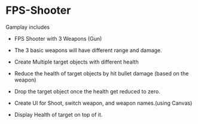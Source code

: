 # FPS-Shooter
 
Gamplay includes

- FPS Shooter with 3 Weapons (Gun)

- The 3 basic weapons will have different range and damage.

- Create Multiple target objects with different health

- Reduce the health of target objects by hit bullet damage (based on the weapon)

- Drop the target object once the health get reduced to zero.

- Create UI for Shoot, switch weapon, and weapon names.(using Canvas)

- Display Health of target on top of it.
